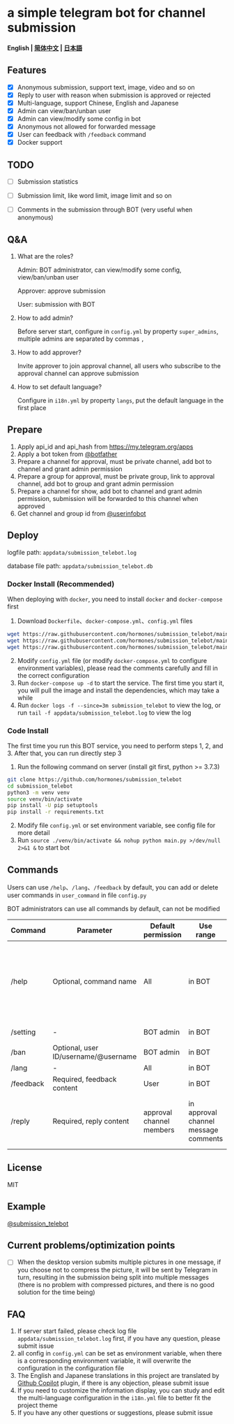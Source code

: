 # a simple telegram bot for channel submission

**English | [简体中文](./README_ZH.md) | [日本語](./README_JP.md)**<br>

## Features
- [x] Anonymous submission, support text, image, video and so on
- [x] Reply to user with reason when submission is approved or rejected
- [x] Multi-language, support Chinese, English and Japanese
- [x] Admin can view/ban/unban user
- [x] Admin can view/modify some config in bot
- [x] Anonymous not allowed for forwarded message
- [x] User can feedback with `/feedback` command
- [x] Docker support

## TODO
- [ ] Submission statistics
- [ ] Submission limit, like word limit, image limit and so on
- [ ] Comments in the submission through BOT (very useful when anonymous)


## Q&A
1. What are the roles?

    Admin: BOT administrator, can view/modify some config, view/ban/unban user

    Approver: approve submission

    User: submission with BOT

2. How to add admin?

    Before server start, configure in `config.yml` by property `super_admins`, multiple admins are separated by commas `,`

3. How to add approver?

    Invite approver to join approval channel, all users who subscribe to the approval channel can approve submission

4. How to set default language?

    Configure in `i18n.yml` by property `langs`, put the default language in the first place

## Prepare
1. Apply api_id and api_hash from https://my.telegram.org/apps
2. Apply a bot token from [@botfather](https://t.me/botfather)
3. Prepare a channel for approval, must be private channel, add bot to channel and grant admin permission
4. Prepare a group for approval, must be private group, link to approval channel, add bot to group and grant admin permission
5. Prepare a channel for show, add bot to channel and grant admin permission, submission will be forwarded to this channel when approved
6. Get channel and group id from [@userinfobot](https://t.me/userinfobot)

## Deploy

logfile path: `appdata/submission_telebot.log`

database file path: `appdata/submission_telebot.db`

### Docker Install (Recommended)

When deploying with `docker`, you need to install `docker` and `docker-compose` first

1. Download `Dockerfile`、`docker-compose.yml`、`config.yml` files
```bash
wget https://raw.githubusercontent.com/hormones/submission_telebot/main/Dockerfile -O Dockerfile
wget https://raw.githubusercontent.com/hormones/submission_telebot/main/docker-compose.yml -O docker-compose.yml
wget https://raw.githubusercontent.com/hormones/submission_telebot/main/config.yml -O config.yml
```
2. Modify `config.yml` file (or modify `docker-compose.yml` to configure environment variables), please read the comments carefully and fill in the correct configuration
3. Run `docker-compose up -d` to start the service. The first time you start it, you will pull the image and install the dependencies, which may take a while
4. Run `docker logs -f --since=3m submission_telebot` to view the log, or run `tail -f appdata/submission_telebot.log` to view the log

### Code Install

The first time you run this BOT service, you need to perform steps 1, 2, and 3. After that, you can run directly step 3

1. Run the following command on server (install git first, python >= 3.7.3)
```bash
git clone https://github.com/hormones/submission_telebot
cd submission_telebot
python3 -m venv venv
source venv/bin/activate
pip install -U pip setuptools
pip install -r requirements.txt
```
2. Modify file `config.yml` or set environment variable, see config file for more detail
3. Run `source ./venv/bin/activate && nohup python main.py >/dev/null 2>&1 &` to start bot

## Commands

Users can use `/help`、`/lang`、`/feedback` by default, you can add or delete user commands in `user_command` in file `config.py`

BOT administrators can use all commands by default, can not be modified

| Command   | Parameter                            | Default permission            | Use range                                 | Description                                                  |
| --------- | ------------------------------------ | ----------------------------- | ----------------------------------------- | ------------------------------------------------------------ |
| /help     | Optional, command name               | All                    | in BOT                            | View help, you can enter command parameters to view the corresponding command detailed usage method |
| /setting  | -                                    | BOT admin              |  in BOT                            | View/modify some settings                                    |
| /ban      | Optional, user ID/username/@username | BOT admin              |  in BOT                            | View/ban/unban user                                          |
| /lang     | -                                    | All                    |  in BOT                            | Multi-language                                               |
| /feedback | Required, feedback content           | User                   |  in BOT                            | Feedback                                                     |
| /reply    | Required, reply content              | approval channel members  |  in approval channel message comments | Reply to user with reason when submission is approved or rejected  |

## License
MIT

## Example
[@submission_telebot](https://t.me/submission_telebot)

## Current problems/optimization points
- [ ] When the desktop version submits multiple pictures in one message, if you choose not to compress the picture, it will be sent by Telegram in turn, resulting in the submission being split into multiple messages (there is no problem with compressed pictures, and there is no good solution for the time being)

## FAQ
1. If server start failed, please check log file `appdata/submission_telebot.log` first, if you have any question, please submit issue
1. all config in `config.yml` can be set as environment variable, when there is a corresponding environment variable, it will overwrite the configuration in the configuration file
1. The English and Japanese translations in this project are translated by [Github Copilot](https://github.com/features/copilot) plugin, if there is any objection, please submit issue
1. If you need to customize the information display, you can study and edit the multi-language configuration in the `i18n.yml` file to better fit the project theme
1. If you have any other questions or suggestions, please submit issue